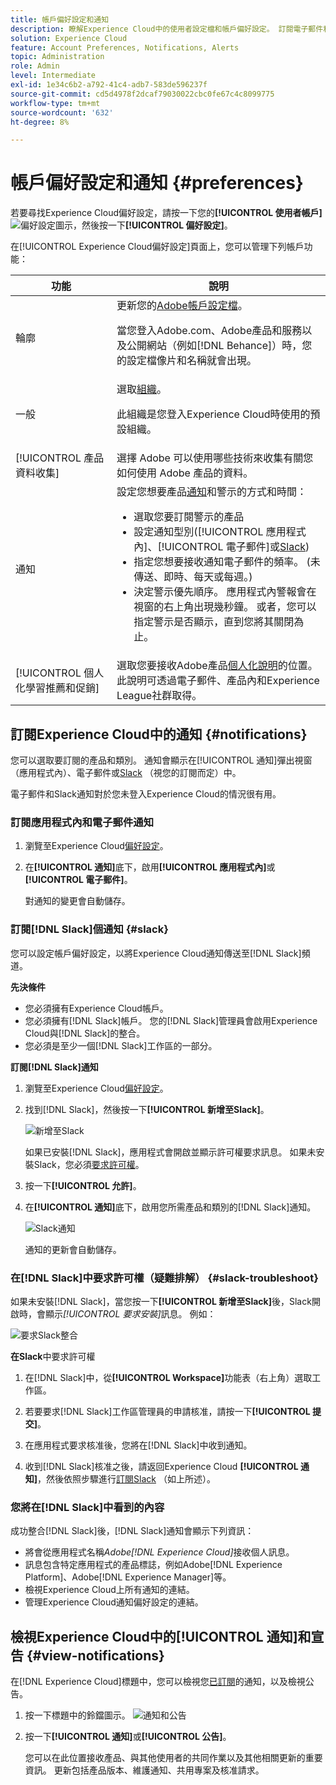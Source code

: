 ```yaml
---
title: 帳戶偏好設定和通知
description: 瞭解Experience Cloud中的使用者設定檔和帳戶偏好設定。 訂閱電子郵件和 [!DNL Slack]的產品通知，並設定產品警示。
solution: Experience Cloud
feature: Account Preferences, Notifications, Alerts
topic: Administration
role: Admin
level: Intermediate
exl-id: 1e34c6b2-a792-41c4-adb7-583de596237f
source-git-commit: cd5d4978f2dcaf79030022cbc0fe67c4c8099775
workflow-type: tm+mt
source-wordcount: '632'
ht-degree: 8%

---
```


# 帳戶偏好設定和通知 {#preferences}

若要尋找Experience Cloud偏好設定，請按一下您的&#x200B;**[!UICONTROL 使用者帳戶]** ![偏好設定](../assets/preferences-icon-sm.png)圖示，然後按一下&#x200B;**[!UICONTROL 偏好設定]**。

在[!UICONTROL Experience Cloud偏好設定]頁面上，您可以管理下列帳戶功能：

| 功能 | 說明 |
|--- |--- |
| 輪廓 | 更新您的[Adobe帳戶設定檔](https://account.adobe.com/tw/profile)。 <p>當您登入Adobe.com、Adobe產品和服務以及公開網站（例如[!DNL Behance]）時，您的設定檔像片和名稱就會出現。 |
| 一般 | 選取[組織](../administration/organizations.md)。<p>此組織是您登入Experience Cloud時使用的預設組織。 |
| [!UICONTROL 產品資料收集] | 選擇 Adobe 可以使用哪些技術來收集有關您如何使用 Adobe 產品的資料。 |
| 通知 | 設定您想要產品[通知](#subscribe-to-notifications-in-experience-cloud)和警示的方式和時間： <ul><li>選取您要訂閱警示的產品</li><li>設定通知型別([!UICONTROL 應用程式內]、[!UICONTROL 電子郵件]或[Slack](#slack-notifications))</li><li>指定您想要接收通知電子郵件的頻率。 (未傳送、即時、每天或每週。)</li><li>決定警示優先順序。 應用程式內警報會在視窗的右上角出現幾秒鐘。 或者，您可以指定警示是否顯示，直到您將其關閉為止。</li></ul> |
| [!UICONTROL 個人化學習推薦和促銷] | 選取您要接收Adobe產品[個人化說明](personalized-learning.md)的位置。 此說明可透過電子郵件、產品內和Experience League社群取得。 |

## 訂閱Experience Cloud中的通知 {#notifications}

您可以選取要訂閱的產品和類別。 通知會顯示在[!UICONTROL 通知]彈出視窗（應用程式內）、電子郵件或[Slack](#slack-notifications) （視您的訂閱而定）中。

電子郵件和Slack通知對於您未登入Experience Cloud的情況很有用。

### 訂閱應用程式內和電子郵件通知

1. 瀏覽至Experience Cloud[偏好設定](https://experience.adobe.com/preferences)。

1. 在&#x200B;**[!UICONTROL 通知]**&#x200B;底下，啟用&#x200B;**[!UICONTROL 應用程式內]**&#x200B;或&#x200B;**[!UICONTROL 電子郵件]**。

   對通知的變更會自動儲存。

### 訂閱[!DNL Slack]個通知 {#slack}

您可以設定帳戶偏好設定，以將Experience Cloud通知傳送至[!DNL Slack]頻道。

**先決條件**

* 您必須擁有Experience Cloud帳戶。
* 您必須擁有[!DNL Slack]帳戶。 您的[!DNL Slack]管理員會啟用Experience Cloud與[!DNL Slack]的整合。
* 您必須是至少一個[!DNL Slack]工作區的一部分。

**訂閱[!DNL Slack]通知**

1. 瀏覽至Experience Cloud[偏好設定](https://experience.adobe.com/preferences)。

1. 找到[!DNL Slack]，然後按一下&#x200B;**[!UICONTROL 新增至Slack]**。

   ![新增至Slack](../assets/add-to-slack.png)

   如果已安裝[!DNL Slack]，應用程式會開啟並顯示許可權要求訊息。 如果未安裝Slack，您必須[要求許可權](#slack-troubleshoot)。

1. 按一下&#x200B;**[!UICONTROL 允許]**。

1. 在&#x200B;**[!UICONTROL 通知]**&#x200B;底下，啟用您所需產品和類別的[!DNL Slack]通知。

   ![Slack通知](../assets/slack.png)

   通知的更新會自動儲存。

### 在[!DNL Slack]中要求許可權（疑難排解） {#slack-troubleshoot}

如果未安裝[!DNL Slack]，當您按一下&#x200B;**[!UICONTROL 新增至Slack]**&#x200B;後，Slack開啟時，會顯示&#x200B;_[!UICONTROL 要求安裝]_&#x200B;訊息。 例如：

![要求Slack整合](../assets/slack-workspace.png)

**在Slack**&#x200B;中要求許可權

1. 在[!DNL Slack]中，從&#x200B;**[!UICONTROL Workspace]**&#x200B;功能表（右上角）選取工作區。

1. 若要要求[!DNL Slack]工作區管理員的申請核准，請按一下&#x200B;**[!UICONTROL 提交]**。

1. 在應用程式要求核准後，您將在[!DNL Slack]中收到通知。

1. 收到[!DNL Slack]核准之後，請返回Experience Cloud **[!UICONTROL 通知]**，然後依照步驟進行[訂閱Slack](#slack-notifications) （如上所述）。

### 您將在[!DNL Slack]中看到的內容

成功整合[!DNL Slack]後，[!DNL Slack]通知會顯示下列資訊：

* 將會從應用程式名稱&#x200B;_Adobe[!DNL Experience Cloud]_&#x200B;接收個人訊息。
* 訊息包含特定應用程式的產品標誌，例如Adobe[!DNL Experience Platform]、Adobe[!DNL Experience Manager]等。
* 檢視Experience Cloud上所有通知的連結。
* 管理Experience Cloud通知偏好設定的連結。

## 檢視Experience Cloud中的[!UICONTROL 通知]和宣告 {#view-notifications}

在[!DNL Experience Cloud]標題中，您可以檢視您[已訂閱](#notifications)的通知，以及檢視公告。

1. 按一下標題中的鈴鐺圖示。 ![通知和公告](../assets/bell-icon.png)

1. 按一下&#x200B;**[!UICONTROL 通知]**&#x200B;或&#x200B;**[!UICONTROL 公告]**。

   您可以在此位置接收產品、與其他使用者的共同作業以及其他相關更新的重要資訊。 更新包括產品版本、維護通知、共用專案及核准請求。
